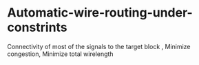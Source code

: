 # Automatic-wire-routing-under-constrints
Connectivity of most of the signals to the target block , Minimize congestion, Minimize total wirelength
